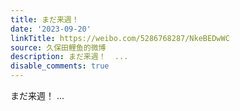 ```yaml
---
title: まだ来週！
date: '2023-09-20'
linkTitle: https://weibo.com/5286768287/NkeBEDwWC
source: 久保田鲤鱼的微博
description: まだ来週！  ...
disable_comments: true
---
```

まだ来週！  ...